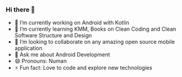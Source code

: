 ### Hi there 👋

<!--
**NumanArif/NumanArif** is a ✨ _special_ ✨ repository because its `README.md` (this file) appears on your GitHub profile.

Here are some ideas to get you started:-->

- 🔭 I’m currently working on Android with Kotlin
- 🌱 I’m currently learning KMM, Books on Clean Coding and Clean Software Structure and Design
- 👯 I’m looking to collaborate on any amazing open source mobile application
- 💬 Ask me about Android Development
- 😄 Pronouns: Numan
- ⚡ Fun fact: Love to code and explore new technologies

